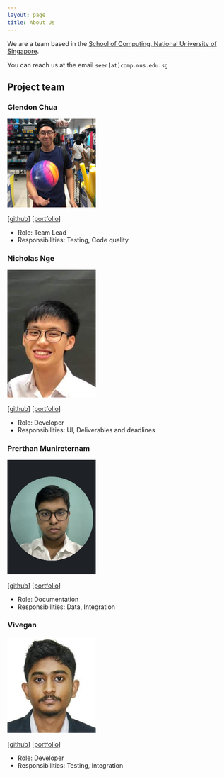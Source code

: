 ```yaml
---
layout: page
title: About Us
---
```


We are a team based in the [School of Computing, National University of Singapore](http://www.comp.nus.edu.sg).

You can reach us at the email `seer[at]comp.nus.edu.sg`

## Project team
### Glendon Chua

<img src="images/bigdoot.png" width="200px">

[[github](https://github.com/BigDoot)]
[[portfolio](team/bigdoot.md)]

* Role: Team Lead
* Responsibilities: Testing, Code quality

### Nicholas Nge

<img src="images/nicholasnge.png" width="200px">

[[github](http://github.com/nicholasnge)]
[[portfolio](team/nicholasnge.md)]

* Role: Developer
* Responsibilities: UI, Deliverables and deadlines

### Prerthan Munireternam

<img src="images/prerthan99.png" width="200px">

[[github](http://github.com/prerthan99)] [[portfolio](team/prerthan99.md)]

* Role: Documentation
* Responsibilities: Data, Integration

### Vivegan

<img src="images/vivegank.png" width="200px">

[[github](http://github.com/vivegank)]
[[portfolio](team/vivegank.md)]

* Role: Developer
* Responsibilities: Testing, Integration
